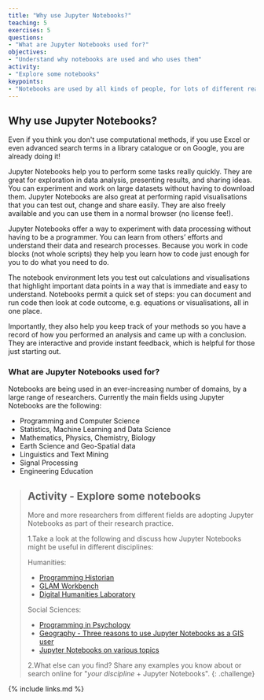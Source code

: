 ```yaml
---
title: "Why use Jupyter Notebooks?"
teaching: 5
exercises: 5
questions:
- "What are Jupyter Notebooks used for?"
objectives:
- "Understand why notebooks are used and who uses them"
activity:
- "Explore some notebooks"
keypoints:
- "Notebooks are used by all kinds of people, for lots of different reasons"
---
```


## Why use Jupyter Notebooks?

Even if you think you don't use computational methods, if you use Excel or even advanced search
 terms in a library catalogue or on Google, you are already doing it!

Jupyter Notebooks help you to perform some tasks really quickly. They are great for exploration in
 data analysis, presenting results, and sharing ideas. You can experiment and work on large
  datasets without having to download them. Jupyter Notebooks are also great at performing rapid
   visualisations that you can test out, change and share easily. They are also freely available
    and you can use them in a normal browser (no license fee!).

Jupyter Notebooks offer a way to experiment with data processing without having to be a programmer.
 You can learn from others’ efforts and understand their data and research processes. Because you
  work in code blocks (not whole scripts) they help you learn how to code just enough for you to do
   what you need to do.

The notebook environment lets you test out calculations and visualisations that highlight important
 data points in a way that is immediate and easy to understand. Notebooks permit a quick set of
  steps: you can document and run code then look at code outcome, e.g. equations or visualisations,
   all in one place.

Importantly, they also help you keep track of your methods so you have a record of how you
 performed an analysis and came up with a conclusion. They are interactive and provide instant
  feedback, which is helpful for those just starting out.

### What are Jupyter Notebooks used for?

Notebooks are being used in an ever-increasing number of domains, by a large range of researchers.
 Currently the main fields using Jupyter Notebooks are the following:

- Programming and Computer Science
- Statistics, Machine Learning and Data Science
- Mathematics, Physics, Chemistry, Biology
- Earth Science and Geo-Spatial data
- Linguistics and Text Mining
- Signal Processing
- Engineering Education

> ## Activity - Explore some notebooks
>
> More and more researchers from different fields are adopting Jupyter Notebooks as part of their
 research practice.
>
> 1.Take a look at the following and discuss how Jupyter Notebooks might be useful in different disciplines:
>
> Humanities:
>
> - [Programming Historian](https://programminghistorian.org/)
> - [GLAM Workbench](https://glam-workbench.github.io/)
> - [Digital Humanities Laboratory](https://github.com/dhlab-epfl?language=jupyter+notebook)
>
> Social Sciences:
>
> - [Programming in Psychology](https://blog.efpsa.org/2016/07/12/python-programming-in-psychology-from-data-collection-to-analysis/)
> - [Geography - Three reasons to use Jupyter Notebooks as a GIS user](https://www.esri.com/arcgis-blog/products/analytics/analytics/three-reasons-to-use-jupyter-notebooks-as-a-gis-user/)
> - [Jupyter Notebooks on various topics](https://ramiro.org/notebooks/)
>
> 2.What else can you find? Share any examples you know about or search online for "_your discipline_  + Jupyter Notebooks".
{: .challenge}

{% include links.md %}
